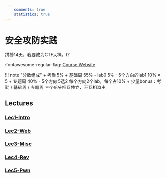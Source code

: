 ```yaml
---
    comments: true
    statistics: true
---
```


# 安全攻防实践

拼搏14天，我要成为CTF大神。(?

:fontawesome-regular-flag: [Course Website](https://courses.zjusec.com/)

!!! note "分数组成"
    + 考勤 5%
    + 基础周 55%
        - lab0 5%
        - 5个方向的lab1 10% $\times$ 5
    + 专题周 40%
        - 5个方向 5选2 每个方向2个lab，每个占10%
    + 少量bonus：考勤 / 基础周 / 专题周 三个部分相互独立，不互相溢出

## Lectures

### [Lec1-Intro](./fundament/lec1-Intro.md)

### [Lec2-Web](./fundament/lec2-Web.md)

### [Lec3-Misc](./fundament/lec3-Misc.md)

### [Lec4-Rev](./fundament/lec4-Rev.md)

### [Lec5-Pwn](./fundament/lec5-Pwn.md)